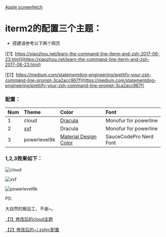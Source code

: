 [Apple screenfetch](https://github.com/miqianmimi/Iterm2-Color-Style/blob/master/apple.png)

# iterm2的配置三个主题：

* 搭建请参考以下两个网页

[【1】https://xiaozhou.net/learn-the-command-line-iterm-and-zsh-2017-06-23.html](https://xiaozhou.net/learn-the-command-line-iterm-and-zsh-2017-06-23.html)

[【2】https://medium.com/statementdog-engineering/prettify-your-zsh-command-line-prompt-3ca2acc967f](https://medium.com/statementdog-engineering/prettify-your-zsh-command-line-prompt-3ca2acc967f)

### 配置：

| Num | Theme | Color | Font |
| :--- | :--- | :--- | :--- | 
| 1 | cloud | [Dracula](https://draculatheme.com/iterm/) | Monofur for powerline | 
| 2 | [xxf](https://github.com/xfanwu/oh-my-zsh-custom-xxf) | Dracula | Monofur for powerline | 
| 3 | powerlevel9k | [Material Design Color](https://github.com/MartinSeeler/iterm2-material-design) | SauceCodePro Nerd Font | 

### 1,2,3效果如下：
![cloud](https://github.com/miqianmimi/iterm-style/blob/master/1cloud.png)

![xxf](https://github.com/miqianmimi/iterm-style/blob/master/2xxf.png)

![powerlevel9k](https://github.com/miqianmimi/iterm-style/blob/master/3powerline.png)


PS:

大自然的搬运工，不谢~。

[【1】修改后的cloud主题](https://github.com/miqianmimi/oh-my-zsh/blob/master/cloud.zsh-theme)

[【2】修改后的~/.zshrc配置](https://github.com/miqianmimi/iterm-style/blob/master/zshrc)

